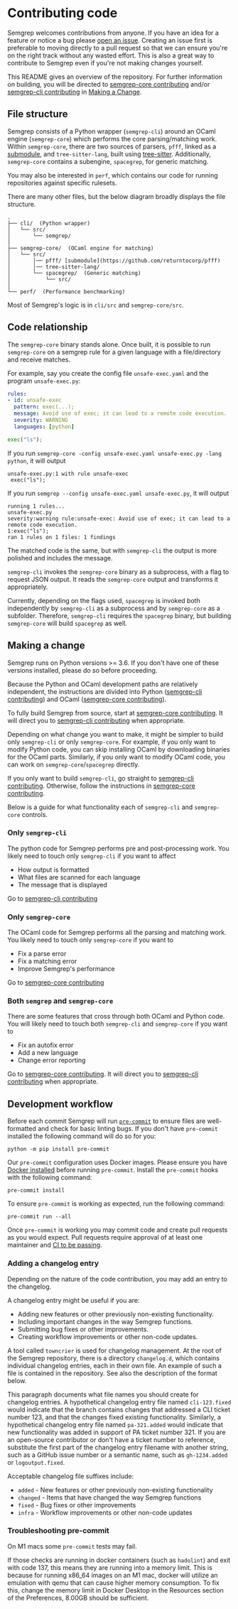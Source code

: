 # Contributing code

Semgrep welcomes contributions from anyone. If you have an idea for a feature
or notice a bug please [open an issue](https://github.com/returntocorp/semgrep/issues/new/choose).
Creating an issue first is preferable to moving directly to a pull request so
that we can ensure you're on the right track without any wasted effort. This
is also a great way to contribute to Semgrep even if you're not making changes
yourself.

This README gives an overview of the repository. For further information on building, you will be directed to [semgrep-core contributing](semgrep-core-contributing.md) and/or [semgrep-cli contributing](semgrep-contributing.md) in [Making a Change](#making-a-change). 

## File structure

Semgrep consists of a Python wrapper (`semgrep-cli`) around an OCaml engine (`semgrep-core`) which performs the core parsing/matching work. Within `semgrep-core`, there are two sources of parsers, `pfff`, linked as a [submodule](https://github.com/returntocorp/pfff), and `tree-sitter-lang`, built using [tree-sitter](https://github.com/tree-sitter/tree-sitter). Additionally, `semgrep-core` contains a subengine, `spacegrep`, for generic matching.

You may also be interested in `perf`, which contains our code for running repositories against specific rulesets.

There are many other files, but the below diagram broadly displays the file structure. 

```
.
├── cli/  (Python wrapper)
│   └── src/
│       └── semgrep/
│ 
├── semgrep-core/  (OCaml engine for matching)
│   └── src/
│       │── pfff/ [submodule](https://github.com/returntocorp/pfff)
│       │── tree-sitter-lang/
│       └── spacegrep/  (Generic matching)
│           └── src/
│ 
└── perf/  (Performance benchmarking)
```

Most of Semgrep's logic is in `cli/src` and `semgrep-core/src`. 

## Code relationship

The `semgrep-core` binary stands alone. Once built, it is possible to run `semgrep-core` on a semgrep rule for a given language with a file/directory and receive matches. 

For example, say you create the config file `unsafe-exec.yaml` and the program `unsafe-exec.py`:

```yaml
rules:
- id: unsafe-exec
  pattern: exec(...);
  message: Avoid use of exec; it can lead to a remote code execution.
  severity: WARNING
  languages: [python]
```

```python
exec("ls");
```

If you run `semgrep-core -config unsafe-exec.yaml unsafe-exec.py -lang python`, it will output

```
unsafe-exec.py:1 with rule unsafe-exec
 exec("ls");
```

If you run `semgrep --config unsafe-exec.yaml unsafe-exec.py`, it will output

```
running 1 rules...
unsafe-exec.py
severity:warning rule:unsafe-exec: Avoid use of exec; it can lead to a remote code execution.
1:exec("ls");
ran 1 rules on 1 files: 1 findings
```

The matched code is the same, but with `semgrep-cli` the output is more polished and includes the message. 

`semgrep-cli` invokes the `semgrep-core` binary as a subprocess, with a flag to request JSON output. It reads the `semgrep-core` output and transforms it appropriately.

Currently, depending on the flags used, `spacegrep` is invoked both independently by `semgrep-cli` as a subprocess and by `semgrep-core` as a subfolder. Therefore, `semgrep-cli` requires the `spacegrep` binary, but building `semgrep-core` will build `spacegrep` as well.

## Making a change

Semgrep runs on Python versions >= 3.6. If you don't have one of these versions installed, please do so before proceeding.

Because the Python and OCaml development paths are relatively independent, the instructions are divided into Python ([semgrep-cli contributing](semgrep-contributing.md)) and OCaml ([semgrep-core contributing](semgrep-core-contributing.md)).

To fully build Semgrep from source, start at [semgrep-core contributing](semgrep-core-contributing.md). It will direct you to [semgrep-cli contributing](semgrep-contributing.md) when appropriate.

Depending on what change you want to make, it might be simpler to build only `semgrep-cli` or only `semgrep-core`. For example, if you only want to modify Python code, you can skip installing OCaml by downloading binaries for the OCaml parts. Similarly, if you only want to modify OCaml code, you can work on `semgrep-core`/`spacegrep` directly.

If you only want to build `semgrep-cli`, go straight to [semgrep-cli contributing](semgrep-contributing.md). Otherwise, follow the instructions in [semgrep-core contributing](semgrep-core-contributing.md).

Below is a guide for what functionality each of `semgrep-cli` and `semgrep-core` controls.

### Only `semgrep-cli`

The python code for Semgrep performs pre and post-processing work. You likely need to touch only `semgrep-cli` if you want to affect

* How output is formatted
* What files are scanned for each language
* The message that is displayed

Go to [semgrep-cli contributing](semgrep-contributing.md)

### Only `semgrep-core`

The OCaml code for Semgrep performs all the parsing and matching work. You likely need to touch only `semgrep-core` if you want to

* Fix a parse error
* Fix a matching error
* Improve Semgrep's performance

Go to [semgrep-core contributing](semgrep-core-contributing.md)

### Both `semgrep` and `semgrep-core`

There are some features that cross through both OCaml and Python code. You will likely need to touch both `semgrep-cli` and `semgrep-core` if you want to

* Fix an autofix error
* Add a new language
* Change error reporting

Go to [semgrep-core contributing](semgrep-core-contributing.md). It will direct you to [semgrep-cli contributing](semgrep-contributing.md) when appropriate. 

## Development workflow

Before each commit Semgrep will run [`pre-commit`](https://pre-commit.com/) to
ensure files are well-formatted and check for basic linting bugs. If you don't
have `pre-commit` installed the following command will do so for you:

```
python -m pip install pre-commit
```

Our `pre-commit` configuration uses Docker images. Please ensure you have
[Docker installed](https://docs.docker.com/get-docker/) before running
`pre-commit`. Install the `pre-commit` hooks with the following command:

```
pre-commit install
```

To ensure `pre-commit` is working as expected, run the following command:

```
pre-commit run --all
```

Once `pre-commit` is working you may commit code and create pull requests as
you would expect. Pull requests require approval of at least one maintainer and
[CI to be passing](https://github.com/returntocorp/semgrep/actions).

### Adding a changelog entry

Depending on the nature of the code contribution, you may add an entry to the changelog.

A changelog entry might be useful if you are:
- Adding new features or other previously non-existing functionality.
- Including important changes in the way Semgrep functions.
- Submitting bug fixes or other improvements.
- Creating workflow improvements or other non-code updates.

A tool called `towncrier` is used for changelog management. At the root of the Semgrep repository, there is a directory `changelog.d`, which contains individual changelog entries, each in their own file. An example of such a file is contained in the repository. See also the description of the format below.

This paragraph documents what file names you should create for changelog entries. A hypothetical changelog entry file named `cli-123.fixed` would indicate that the branch contains changes that addressed a CLI ticket number 123, and that the changes fixed existing functionality. Similarly, a hypothetical changelog entry file named `pa-321.added` would indicate that new functionality was added in support of PA ticket number 321. If you are an open-source contributor or don't have a ticket number to reference, substitute the first part of the changelog entry filename with another string, such as a GitHub issue number or a semantic name, such as `gh-1234.added` or `logoutput.fixed`.

Acceptable changelog file suffixes include:
- `added` - New features or other previously non-existing functionality
- `changed` - Items that have changed the way Semgrep functions
- `fixed` - Bug fixes or other improvements
- `infra` - Workflow improvements or other non-code updates

### Troubleshooting pre-commit

On M1 macs some `pre-commit` tests may fail.

If those checks are running in docker containers (such as `hadolint`) and exit with code 137, this means they are running into a memory limit.
This is because for running x86_64 images on an M1 mac, docker will utilize an emulation with qemu that can cause higher memory consumption.
To fix this, change the memory limit in Docker Desktop in the Resources section of the Preferences, 8.00GB should be sufficient.
